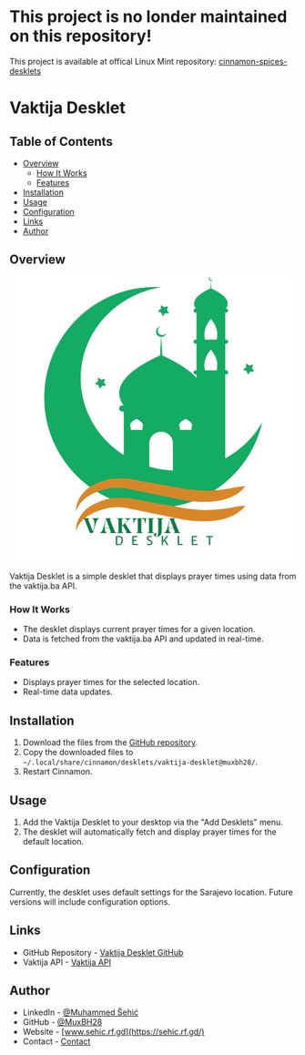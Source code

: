 # This project is no londer maintained on this repository! 
This project is available at offical Linux Mint repository: [cinnamon-spices-desklets](https://github.com/linuxmint/cinnamon-spices-desklets/tree/master/vaktija-desklet%40MuxBH28)

# Vaktija Desklet

## Table of Contents
- [Overview](#overview)
  - [How It Works](#how-it-works)
  - [Features](#features)
- [Installation](#installation)
- [Usage](#usage)
- [Configuration](#configuration)
- [Links](#links)
- [Author](#author)

## Overview

![Logo](logo.png)

Vaktija Desklet is a simple desklet that displays prayer times using data from the vaktija.ba API.

### How It Works

- The desklet displays current prayer times for a given location.
- Data is fetched from the vaktija.ba API and updated in real-time.

### Features

- Displays prayer times for the selected location.
- Real-time data updates.

## Installation

1. Download the files from the [GitHub repository](https://github.com/MuxBH28/vaktija-desklet).
2. Copy the downloaded files to `~/.local/share/cinnamon/desklets/vaktija-desklet@muxbh28/`.
3. Restart Cinnamon.

## Usage

1. Add the Vaktija Desklet to your desktop via the "Add Desklets" menu.
2. The desklet will automatically fetch and display prayer times for the default location.

## Configuration

Currently, the desklet uses default settings for the Sarajevo location. Future versions will include configuration options.

## Links
- GitHub Repository - [Vaktija Desklet GitHub](https://github.com/MuxBH28/vaktija-desklet)
- Vaktija API - [Vaktija API](https://vaktija.ba/)

## Author

- LinkedIn - [@Muhammed Šehić](https://www.linkedin.com/in/muhammed-%C5%A1ehi%C4%87-31a7b6175/)
- GitHub - [@MuxBH28](https://github.com/MuxBH28)
- Website - [www.sehic.rf.gd](https://sehic.rf.gd/)
- Contact - [Contact](https://sehic.rf.gd/#contact)
